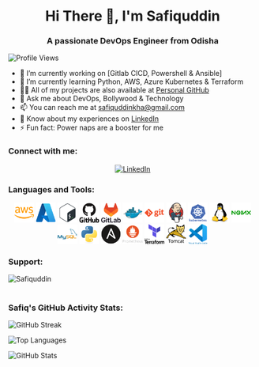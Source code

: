 <h1 align="center">Hi There 👋, I'm Safiquddin </h1>
<h3 align="center">A passionate DevOps Engineer from Odisha</h3>

![Profile Views](https://komarev.com/ghpvc/?username=Safiquddin&label=Profile%20views&color=0e75b6&style=flat)

- 🔭 I’m currently working on [Gitlab CICD, Powershell & Ansible]
- 🌱 I’m currently learning Python, AWS, Azure Kubernetes & Terraform
- 👨‍💻 All of my projects are also available at [Personal GitHub](https://github.com/Safiqkhan)
- 💬 Ask me about DevOps, Bollywood & Technology
- 📫 You can reach me at [safiquddinkha@gmail.com](mailto:safiquddinkha@gmail.com)
- 📄 Know about my experiences on [LinkedIn](https://www.linkedin.com/in/safiqkhan/details/experience/)
- ⚡ Fun fact: Power naps are a booster for me

<h3 align="left">Connect with me:</h3>
<p align="center">
  <a href="https://www.linkedin.com/in/safiquddin-khan-73157150/" target="blank">
    <img align="center" src="https://raw.githubusercontent.com/rahuldkjain/github-profile-readme-generator/master/src/images/icons/Social/linked-in-alt.svg" alt="LinkedIn" height="30" width="30" />
  </a>
              
### Languages and Tools:
<p align="center"> 
  <img src="https://raw.githubusercontent.com/devicons/devicon/master/icons/amazonwebservices/amazonwebservices-plain-wordmark.svg" alt="AWS" width="40" height="40">
  <img src="https://raw.githubusercontent.com/devicons/devicon/master/icons/azure/azure-original.svg" alt="Azure" width="40" height="40">
  <img src="https://raw.githubusercontent.com/devicons/devicon/master/icons/bash/bash-original.svg" alt="bash" width="40" height="40" style="max-width: 100%;">
  <img src="https://raw.githubusercontent.com/devicons/devicon/master/icons/github/github-original-wordmark.svg" alt="github" width="40" height="40" style="max-width: 100%;">
  <img src="https://raw.githubusercontent.com/devicons/devicon/master/icons/gitlab/gitlab-original-wordmark.svg" alt="gitlab" width="40" height="40" style="max-width: 100%;">
  <img src="https://raw.githubusercontent.com/devicons/devicon/master/icons/docker/docker-original.svg" alt="docker" width="40" height="40" style="max-width: 100%;">
  <img src="https://raw.githubusercontent.com/devicons/devicon/master/icons/git/git-plain-wordmark.svg" alt="git" width="40" height="40" style="max-width: 100%;">
  <img src="https://raw.githubusercontent.com/devicons/devicon/master/icons/jenkins/jenkins-original.svg" alt="jenkins" width="40" height="40" style="max-width: 100%;">
  <img src="https://raw.githubusercontent.com/devicons/devicon/master/icons/kubernetes/kubernetes-plain-wordmark.svg" alt="kubernetes" width="40" height="40" style="max-width: 100%;">
  <img src="https://raw.githubusercontent.com/devicons/devicon/master/icons/linux/linux-original.svg" alt="linux" width="40" height="40" style="max-width: 100%;">
  <img src="https://raw.githubusercontent.com/devicons/devicon/master/icons/nginx/nginx-original.svg" alt="nginx" width="40" height="40" style="max-width: 100%;">
  <img src="https://raw.githubusercontent.com/devicons/devicon/master/icons/mysql/mysql-original-wordmark.svg" alt="mysql" width="40" height="40" style="max-width: 100%;">
  <img src="https://raw.githubusercontent.com/devicons/devicon/master/icons/python/python-original.svg" alt="python" width="40" height="40" style="max-width: 100%;">
  <img src="https://raw.githubusercontent.com/devicons/devicon/master/icons/ansible/ansible-original.svg" alt="ansible" width="40" height="40" style="max-width: 100%;">
  <img src="https://raw.githubusercontent.com/devicons/devicon/master/icons/prometheus/prometheus-original-wordmark.svg" alt="prometheus" width="40" height="40" style="max-width: 100%;">
  <img src="https://raw.githubusercontent.com/devicons/devicon/master/icons/terraform/terraform-original-wordmark.svg" alt="terraform" width="40" height="40" style="max-width: 100%;">
  <img src="https://raw.githubusercontent.com/devicons/devicon/master/icons/tomcat/tomcat-original-wordmark.svg" alt="tomcat" width="40" height="40" style="max-width: 100%;">
  <img src="https://raw.githubusercontent.com/devicons/devicon/master/icons/vscode/vscode-original-wordmark.svg" alt="vscode" width="40" height="40" style="max-width: 100%;">
</p>
<!-- Add more icons for your languages and tools -->

### Support:
<p><a href="https://www.buymeacoffee.com/Safiquddin"> <img align="left" src="https://cdn.buymeacoffee.com/buttons/v2/default-yellow.png" height="50" width="200" alt="Safiquddin" /></a></p><br><br>

### Safiq's GitHub Activity Stats:
![GitHub Streak](https://github-readme-streak-stats.herokuapp.com/?user=Safiquddin&&theme=tokyonight)

![Top Languages](https://github-readme-stats.vercel.app/api/top-langs?username=Safiquddin&show_icons=true&locale=en&layout=compact)

![GitHub Stats](https://github-readme-stats.vercel.app/api?username=Safiquddin&show_icons=true&locale=en)
